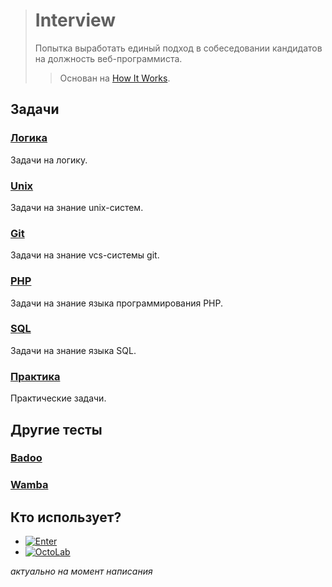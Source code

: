 > # Interview
>
> Попытка выработать единый подход в собеседовании кандидатов на должность веб-программиста.
> > Основан на [How It Works](https://github.com/kamilsk/HowItWorks).

## Задачи

### [Логика](tasks/logic)

Задачи на логику.

### [Unix](tasks/unix)

Задачи на знание unix-систем.

### [Git](tasks/git)

Задачи на знание vcs-системы git.

### [PHP](tasks/php)

Задачи на знание языка программирования PHP.

### [SQL](tasks/sql)

Задачи на знание языка SQL.

### [Практика](tasks/practice)

Практические задачи.

## Другие тесты

### [Badoo](http://php.feedme.ru/)

### [Wamba](http://corp.wamba.com/ru/test/)

## Кто использует?

* [![Enter](http://www.enter.ru/css/header/img/headerLogo.gif)](http://www.enter.ru/)
* [![OctoLab](http://content.octolab.ru/images/logos/octolab/png/34495e/178x32.png)](http://www.octolab.ru/)

_актуально на момент написания_
